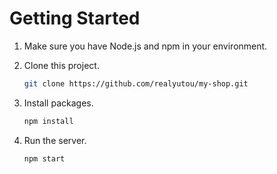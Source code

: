 # Getting Started

1. Make sure you have Node.js and npm in your environment.

2. Clone this project.

    ```bash
    git clone https://github.com/realyutou/my-shop.git
    ```

3. Install packages.
    ```bash
    npm install
    ```

4. Run the server.
    ```bash
    npm start
    ```
